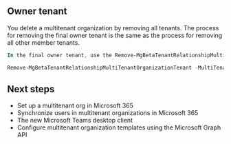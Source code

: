 ## Owner tenant

You delete a multitenant organization by removing all tenants. The process for removing the final owner tenant is the same as the process for removing all other member tenants.

```PowerShell
In the final owner tenant, use the Remove-MgBetaTenantRelationshipMultiTenantOrganizationTenant command to remove the tenant. This operation takes a few minutes.

Remove-MgBetaTenantRelationshipMultiTenantOrganizationTenant -MultiTenantOrganizationMemberId $OwnerTenantId
```

## Next steps

- Set up a multitenant org in Microsoft 365
- Synchronize users in multitenant organizations in Microsoft 365
- The new Microsoft Teams desktop client
- Configure multitenant organization templates using the Microsoft Graph API